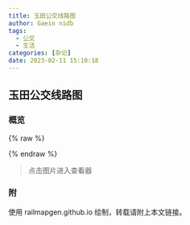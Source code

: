 ```yaml
---
title: 玉田公交线路图
author: Gaein nidb
tags: 
  - 公交
  - 生活
categories: [杂记]
date: 2023-02-11 15:10:18
---
```


## 玉田公交线路图

### 概览

{% raw %}

<link rel="stylesheet" href="https://cdnjs.cloudflare.com/ajax/libs/viewerjs/1.11.2/viewer.min.css" integrity="sha512-9EosEckNJFma9X2uo5ysGPhVf/dcZTuZUBVW2A9QcWBd0HAx6zs+FK+wsBGhl91uFfDI4ZY+/7MVhtYU4tXEig==" crossorigin="anonymous" referrerpolicy="no-referrer" />
<script src="https://cdnjs.cloudflare.com/ajax/libs/viewerjs/1.11.2/viewer.min.js" integrity="sha512-1TCjsgfYd9edJ4mO6sb8rLzhnGpnFR4GazDGVhDekHrOHU7y7vcqGiO+4yW0HIDBoIY/ocbM/BrXxg8dYO6wSQ==" crossorigin="anonymous" referrerpolicy="no-referrer"></script>

<img style="display: none;" id="image" src="https://github.com/nidbCN/YutianBusMap/raw/master/images/overview.svg" alt="玉田公交线路图" />

<script>
    const viewer = new Viewer(document.getElementById('image'), {
        navbar: false,
        slideOnTouch: false,
        title: () => "玉田公交线路图",
        toolbar: {
            zoomIn: true,
            zoomOut: true,
            oneToOne: true
        },
        viewed() {
            viewer.moveTo(-512, 320);
            viewer.zoomTo(1.5);
        },
    });
</script>

{% endraw %}

> 点击图片进入查看器

### 附

使用 railmapgen.github.io 绘制，转载请附上本文链接。